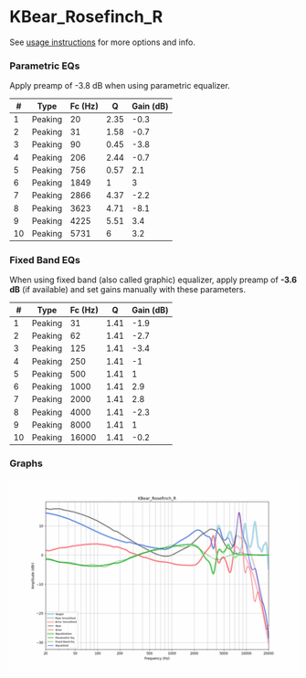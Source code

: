 # KBear_Rosefinch_R
See [usage instructions](https://github.com/jaakkopasanen/AutoEq#usage) for more options and info.

### Parametric EQs
Apply preamp of -3.8 dB when using parametric equalizer.

|   # | Type    |   Fc (Hz) |    Q |   Gain (dB) |
|-----|---------|-----------|------|-------------|
|   1 | Peaking |        20 | 2.35 |        -0.3 |
|   2 | Peaking |        31 | 1.58 |        -0.7 |
|   3 | Peaking |        90 | 0.45 |        -3.8 |
|   4 | Peaking |       206 | 2.44 |        -0.7 |
|   5 | Peaking |       756 | 0.57 |         2.1 |
|   6 | Peaking |      1849 | 1    |         3   |
|   7 | Peaking |      2866 | 4.37 |        -2.2 |
|   8 | Peaking |      3623 | 4.71 |        -8.1 |
|   9 | Peaking |      4225 | 5.51 |         3.4 |
|  10 | Peaking |      5731 | 6    |         3.2 |

### Fixed Band EQs
When using fixed band (also called graphic) equalizer, apply preamp of **-3.6 dB** (if available) and set gains manually with these parameters.

|   # | Type    |   Fc (Hz) |    Q |   Gain (dB) |
|-----|---------|-----------|------|-------------|
|   1 | Peaking |        31 | 1.41 |        -1.9 |
|   2 | Peaking |        62 | 1.41 |        -2.7 |
|   3 | Peaking |       125 | 1.41 |        -3.4 |
|   4 | Peaking |       250 | 1.41 |        -1   |
|   5 | Peaking |       500 | 1.41 |         1   |
|   6 | Peaking |      1000 | 1.41 |         2.9 |
|   7 | Peaking |      2000 | 1.41 |         2.8 |
|   8 | Peaking |      4000 | 1.41 |        -2.3 |
|   9 | Peaking |      8000 | 1.41 |         1   |
|  10 | Peaking |     16000 | 1.41 |        -0.2 |

### Graphs
![](./KBear_Rosefinch_R.png)
